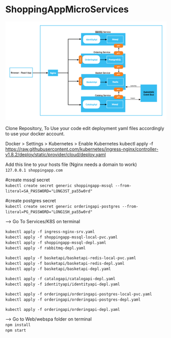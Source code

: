 # ShoppingAppMicroServices

![Reference Application architecture diagram](img/app_architecture.png)

Clone Repository, To Use your code edit deployment yaml files accordingly to use your docker account.  


Docker > Settings > Kubernetes > Enable Kubernetes
kubectl apply -f https://raw.githubusercontent.com/kubernetes/ingress-nginx/controller-v1.8.2/deploy/static/provider/cloud/deploy.yaml  

Add this line to your hosts file (Nginx needs a domain to work)  
```127.0.0.1 shoppingapp.com  ``` 

#create mssql secret  
```kubectl create secret generic shoppingapp-mssql --from-literal=SA_PASSWORD="LONG3ST_pa55w0rd"```   

#create postgres secret  
```kubectl create secret generic orderingapi-postgres --from-literal=PG_PASSWORD="LONG1SH_pa55w0rd"```   



—> Go To Services/K8S on terminal  

```kubectl apply -f ingress-nginx-srv.yaml```  
```kubectl apply -f shoppingapp-mssql-local-pvc.yaml```  
```kubectl apply -f shoppingapp-mssql-depl.yaml```  
```kubectl apply -f rabbitmq-depl.yaml```  


```kubectl apply -f basketapi/basketapi-redis-local-pvc.yaml```  
```kubectl apply -f basketapi/basketapi-redis-depl.yaml```  
```kubectl apply -f basketapi/basketapi-depl.yaml```  

```kubectl apply -f catalogapi/catalogapi-depl.yaml```  
```kubectl apply -f identityapi/identityapi-depl.yaml```  

```kubectl apply -f orderingapi/orderingapi-postgres-local-pvc.yaml```  
```kubectl apply -f orderingapi/orderingapi-postgres-depl.yaml```  

```kubectl apply -f orderingapi/orderingapi-depl.yaml```  

—> Go to Web/webspa folder on terminal  
```npm install```  
```npm start```  
